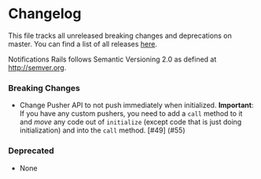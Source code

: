 # Changelog

This file tracks all unreleased breaking changes and deprecations on master. You can find a list of all releases [here](https://github.com/jonhue/notifications-rails/releases).

Notifications Rails follows Semantic Versioning 2.0 as defined at http://semver.org.

### Breaking Changes

* Change Pusher API to not push immediately when initialized. **Important**: If you have any custom
  pushers, you need to add a `call` method to it and *move* any code out of `initialize` (except
  code that is just doing initialization) and into the `call` method. [#49] (#55)

### Deprecated

* None

